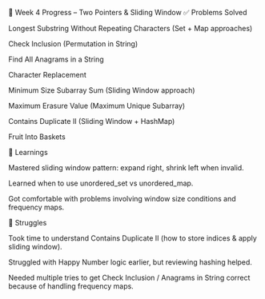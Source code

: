 📅 Week 4 Progress – Two Pointers & Sliding Window
✅ Problems Solved

Longest Substring Without Repeating Characters (Set + Map approaches)

Check Inclusion (Permutation in String)

Find All Anagrams in a String

Character Replacement

Minimum Size Subarray Sum (Sliding Window approach)

Maximum Erasure Value (Maximum Unique Subarray)

Contains Duplicate II (Sliding Window + HashMap)

Fruit Into Baskets

🧠 Learnings

Mastered sliding window pattern: expand right, shrink left when invalid.

Learned when to use unordered_set vs unordered_map.

Got comfortable with problems involving window size conditions and frequency maps.

🔴 Struggles

Took time to understand Contains Duplicate II (how to store indices & apply sliding window).

Struggled with Happy Number logic earlier, but reviewing hashing helped.

Needed multiple tries to get Check Inclusion / Anagrams in String correct because of handling frequency maps.
